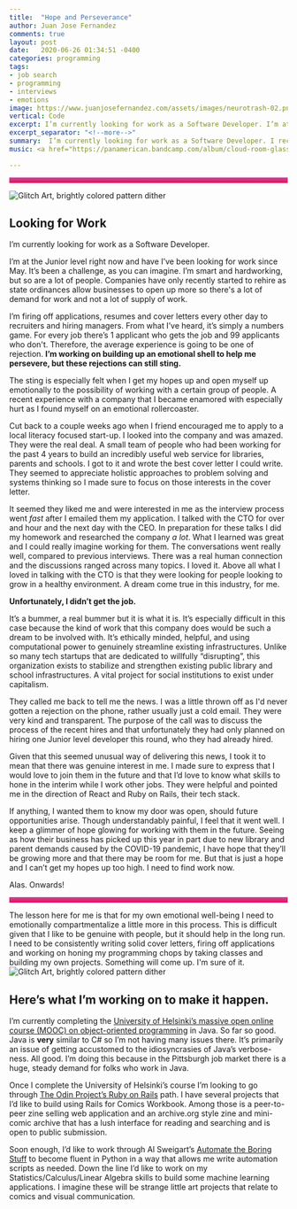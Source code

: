 ```yaml
---
title:  "Hope and Perseverance"
author: Juan Jose Fernandez
comments: true
layout: post
date:   2020-06-26 01:34:51 -0400
categories: programming
tags:
- job search
- programming
- interviews
- emotions
image: https://www.juanjosefernandez.com/assets/images/neurotrash-02.png
vertical: Code
excerpt: I’m currently looking for work as a Software Developer. I’m at the Junior level right now and have I’ve been looking for work since May. It’s been a challenge, as you can imagine. I’m smart and hardworking, but so are a lot of people. Companies have only recently started to rehire as state ordinances allow businesses to open up more so there's a lot of demand for work and not a lot of supply of work.
excerpt_separator: "<!--more-->"
summary:  I’m currently looking for work as a Software Developer. I recently had a roller coaster of an experience.
music: <a href="https://panamerican.bandcamp.com/album/cloud-room-glass-room">Pan-American - The Cloud Room </a>

---
```

<style>
.bar{
    height: 10px;
    background: #bc4e9c;  /* fallback for old browsers */
    background: -webkit-linear-gradient(to top, #f80759, #bc4e9c);  /* Chrome 10-25, Safari 5.1-6 */
    background: linear-gradient(to top, #f80759, #bc4e9c); /* W3C, IE 10+/ Edge, Firefox 16+, Chrome 26+, Opera 12+, Safari 7+ */
    }
</style>

<!-- Divider -->
<div class="bar"></div>

<!--more-->
<!-- code for images -->
![Glitch Art, brightly colored pattern dither](https://www.juanjosefernandez.com/assets/images/neurotrash-01.png)

## Looking for Work ##
I’m currently looking for work as a Software Developer. 

I’m at the Junior level right now and have I’ve been looking for work since May. It’s been a challenge, as you can imagine. I’m smart and hardworking, but so are a lot of people. Companies have only recently started to rehire as state ordinances allow businesses to open up more so there's a lot of demand for work and not a lot of supply of work.

 I’m firing off applications, resumes and cover letters every other day to recruiters and hiring managers. From what I’ve heard, it’s simply a numbers game. For every job there’s 1 applicant who gets the job and 99 applicants who don't. Therefore, the average experience is going to be one of rejection. **I’m working on building up an emotional shell to help me persevere, but these rejections can still sting.**

The sting is especially felt when I get my hopes up and open myself up emotionally to the possibility of working with a certain group of people. A recent experience with a company that I became enamored with especially hurt as I found myself on an emotional rollercoaster. 

Cut back to a couple weeks ago when I friend encouraged me to apply to a local literacy focused start-up. I looked into the company and was amazed. They were the real deal. A small team of people who had been working for the past 4 years to build an incredibly useful web service for libraries, parents and schools. I got to it and wrote the best cover letter I could write. They seemed to appreciate holistic approaches to problem solving and systems thinking so I made sure to focus on those interests in the cover letter.

It seemed they liked me and were interested in me as the interview process went *fast* after I emailed them my application. I talked with the CTO for over and hour and the next day with the CEO. In preparation for these talks I did my homework and researched the company *a lot*. What I learned was great and I could really imagine working for them. The conversations went really well, compared to previous interviews. There was a real human connection and the discussions ranged across many topics. I loved it. Above all what I loved in talking with the CTO is that they were looking for people looking to grow in a healthy environment. A dream come true in this industry, for me.

**Unfortunately, I didn’t get the job.**

It’s a bummer, a real bummer but it is what it is. It’s especially difficult in this case because the kind of work that this company does would be such a dream to be involved with. It’s ethically minded, helpful, and using computational power to genuinely streamline existing infrastructures. Unlike so many tech startups that are dedicated to willfully “disrupting”, this organization exists to stabilize and strengthen existing public library and school infrastructures. A vital project for social institutions to exist under capitalism.

They called me back to tell me the news. I was a little thrown off as I'd never gotten a rejection on the phone, rather usually just a cold email. They were very kind and transparent. The purpose of the call was to discuss the process of the recent hires and that unfortunately they had only planned on hiring one Junior level developer this round, who they had already hired. 

Given that this seemed unusual way of delivering this news, I took it to mean that there was genuine interest in me. I made sure to express that I would love to join them in the future and that I’d love to know what skills to hone in the interim while I work other jobs. They were helpful and pointed me in the direction of React and Ruby on Rails, their tech stack. 

If anything, I wanted them to know my door was open, should future opportunities arise. Though understandably painful, I feel that it went well. I keep a glimmer of hope glowing for working with them in the future. Seeing as how their business has picked up this year in part due to new library and parent demands caused by the COVID-19 pandemic, I have hope that they’ll be growing more and that there may be room for me. But that is just a hope and I can’t get my hopes up too high. I need to find work now.

Alas. Onwards!
<div class="bar"></div>

The lesson here for me is that for my own emotional well-being I need to emotionally compartmentalize a little more in this process. This is difficult given that I like to be genuine with people, but it should help in the long run. I need to be consistently writing solid cover letters, firing off applications and working on honing my programming chops by taking classes and building my own projects. Something will come up. I'm sure of it.
![Glitch Art, brightly colored pattern dither](https://www.juanjosefernandez.com/assets/images/neurotrash-02.png)
## Here’s what I’m working on to make it happen. ##
I’m currently completing the [University of Helsinki’s massive open online course (MOOC) on object-oriented programming](https://java-programming.mooc.fi/) in Java. So far so good. Java is **very** similar to C# so I’m not having many issues there. It’s primarily an issue of getting accustomed to the idiosyncrasies of Java’s verbose-ness. All good. I’m doing this because in the Pittsburgh job market there is a huge, steady demand for folks who work in Java.

Once I complete the University of Helsinki’s course I’m looking to go through [The Odin Project’s Ruby on Rails](https://www.theodinproject.com/courses/ruby-on-rails) path. I have several projects that I’d like to build using Rails for Comics Workbook. Among those is a peer-to-peer zine selling web application and an archive.org style zine and mini-comic archive that has a lush interface for reading and searching and is open to public submission.

Soon enough, I’d like to work through Al Sweigart’s [Automate the Boring Stuff](https://automatetheboringstuff.com/) to become fluent in Python in a way that allows me write automation scripts as needed. Down the line I’d like to work on my Statistics/Calculus/Linear Algebra skills to build some machine learning applications. I imagine these will be strange little art projects that relate to comics and visual communication.



